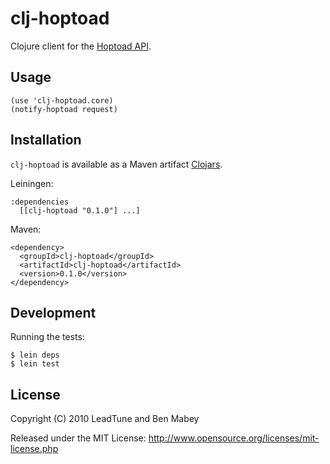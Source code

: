 # clj-hoptoad

Clojure client for the [Hoptoad API](http://hoptoadapp.com/pages/home).

## Usage

    (use 'clj-hoptoad.core)
    (notify-hoptoad request)

## Installation

`clj-hoptoad` is available as a Maven artifact [Clojars](http://clojars.org/clj-hoptoad).

Leiningen:

    :dependencies
      [[clj-hoptoad "0.1.0"] ...]

Maven:

    <dependency>
      <groupId>clj-hoptoad</groupId>
      <artifactId>clj-hoptoad</artifactId>
      <version>0.1.0</version>
    </dependency>


## Development

Running the tests:

    $ lein deps
    $ lein test

## License

Copyright (C) 2010 LeadTune and Ben Mabey

Released under the MIT License: <http://www.opensource.org/licenses/mit-license.php>

